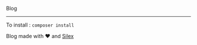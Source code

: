 Blog

----

To install : ``composer install``

Blog made with &hearts; and [Silex](http://silex.sensiolabs.com)
